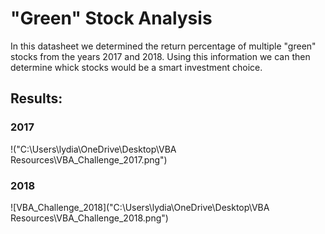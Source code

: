 # "Green" Stock Analysis
In this datasheet we determined the return percentage of multiple "green" stocks from the years 2017 and 2018. Using this information we can then determine whick stocks would be a smart investment choice.

## Results:
### 2017
!("C:\Users\lydia\OneDrive\Desktop\VBA Resources\VBA_Challenge_2017.png")
### 2018
![VBA_Challenge_2018]("C:\Users\lydia\OneDrive\Desktop\VBA Resources\VBA_Challenge_2018.png")

